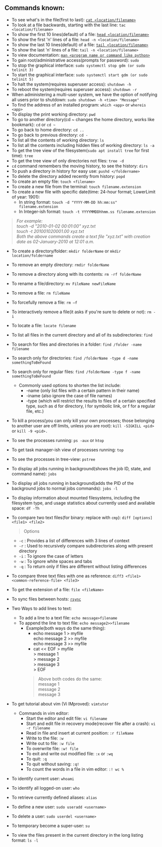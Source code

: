 ## Commands known:
- To see what's in the file(first to last): [`cat <location/filename>`](https://www.geeksforgeeks.org/cat-command-in-linux-with-examples/)
- To look at a file backwards, starting with the last line: `tac <location/filename>`
- To show the first 10 lines(default) of a file: [`head <location/filename>`](https://linuxize.com/post/linux-head-command/#head-command-syntax)
- To show the first 'n' lines of a file: `head -n <location/filename>`
- To show the last 10 lines(default) of a file: [`tail <location/filename>`](https://linuxize.com/post/linux-head-command/#head-command-syntax)
- To show the last 'n' lines of a file: `tail -n <location/filename>`
- To view documentation: [`man <program name or command like python>`](https://www.geeksforgeeks.org/man-command-in-linux-with-examples/)
- To gain root/administrative access(prompts for password): `sudo`  
- To stop the graphical interface: `sudo systemctl stop gdm (or sudo telinit 3)`
- To start the graphical interface: `sudo systemctl start gdm (or sudo telinit 5)`
- To halt the system(requires superuser access): `shutdown -h`
- To reboot the system(requires superuser access): `shutdown -r`
- When administering a multi-user system, we have the option of notifying all users prior to shutdown:
`sudo shutdown -h <time> "Message"`
- To find the address of an installed program: `which <app>` or `whereis <app>`
- To display the print working directory: `pwd`
- To go to another directory(cd ~ changes the home directory, works like bookmark): `cd` or `cd ~`
- To go back to home directory: `cd ..`
- To go back to previous directory: `cd -`
- To list all the contents of working directory: `ls`
- To list all the contents including hidden files of working directory: `ls -a`
- To get the tree view of the filesystem(`sudo apt install tree` for first time): `tree`
- To get the tree view of only directories not files: `tree -d`
- `cd` command remembers the moving history, to see the history: `dirs`
- To push a directory in history for easy use: `pushd </foldername>`
- To delete the directory added recently from history: `popd` 
- To create an empty file: `touch <filename>`
- To create a new file from the terminal: `touch filename.extension`
- To create a new file with specific date(time: 24-hour format; LowerLimit of year: 1901):
    - In string format: `touch -d "YYYY-MM-DD hh:mm:ss" filename.extension`
    - In Integer-ish format: `touch -t YYYYMMDDhhmm.ss filename.extension`
    
>    *For example:<br/>
touch -d "2010-01-02 00:01:00" xyz.txt<br/>
touch -t 201001020001.00 xyz.txt<br/>
Both the above commands create a text file "xyz.txt" with creation date as 02-January-2010 at 12:01 a.m.*

- To create a directory/folder: `mkdir folderName` or `mkdir location/foldername`
- To remove an empty directory: `rmdir folderName`
- To remove a directory along with its contents: `rm -rf folderName`
- To rename a file/directory: `mv FileName newFileName`
- To remove a file: `rm fileName`
- To forcefully remove a file: `rm –f`
- To interactively remove a file(it asks if you're sure to delete or not): `rm -i`
- To locate a file: `locate filename`

- To list all files in the current directory and all of its subdirectories: `find`
- To search for files and directories in a folder: `find /folder -name filename`
- To search only for directories: `find /folderName -type d -name somethingToBeFound`
- To search only for regular files: `find /folderName -type f -name somethingToBeFound`
    - Commonly used options to shorten the list include:
        - -name (only list files with a certain pattern in their name)
        - -iname (also ignore the case of file names)
        - -type (which will restrict the results to files of a certain specified type, such as d for directory, l for symbolic link, or f for a regular file, etc.)
- To kill a process(you can only kill your own processes; those belonging to another user are off limits, unless you are root): `kill -SIGKILL <pid>` or `kill -9 <pid>.` 
- To see the processes running: `ps -aux` or `htop`
- To get task manager-ish view of processes running: `top`
- To see the processes in tree-view: `pstree`
- To display all jobs running in background(shows the job ID, state, and command name): `jobs`
- To display all jobs running in background(adds the PID of the background jobs to normal jobs commands): `jobs -l`
- To display information about mounted filesystems, including the filesystem type, and usage statistics about currently used and available space: `df -Th`
- To compare two text files(for binary: replace with `cmp`): `diff [options] <file1> <file2>`
    > Options
    - `-c` : Provides a list of differences with 3 lines of context
    - `-r` : Used to recursively compare subdirectories along with present directory
    - `-i` : To ignore the case of letters
    - `-w` : To ignore white spaces and tabs
    - `-q` : To return only if files are different without listing differences 
- To compare three text files with one as reference: `diff3 <file1> <common-reference-file> <file3>`
- To get the extension of a file: `file <fileName>`
- To sync files between hosts: [`rsync`](https://www.geeksforgeeks.org/rsync-command-in-linux-with-examples/)
- Two Ways to add lines to text:
    - To add a line to a text file: `echo message>filename`
    - To append the line to text file: `echo message2>>filename`
        - Example(both ways do the same thing):
            - echo message 1 > myfile<br/>echo message 2 >> myfile<br/>echo message 3 >> myfile
            - cat << EOF > myfile<br/>> message 1</br>> message 2<br/>> message 3<br/>> EOF
            > Above both codes do the same:<br/>
            message 1<br/>message 2<br/>message 3 
- To get tutorial about vim (Vi IMproved): `vimtutor`
    - Commands in vim editor:
        - Start the editor and edit file: `vi filename`
        - Start and edit file in recovery mode(recover file after a crash): `vi -r filename`
        - Read in file and insert at current position: `:r fileName`
        - Write to the file: `:w`
        - Write out to file: `:w file`
        - To overwrite file: `:w! file`
        - To exit and write out modified file: `:x` or `:wq`
        - To quit: `:q`	
        - To quit without saving: `:q!`	
        - To count the words in a file in vim editor: `:! wc %`
- To identify current user: `whoami`
- To identify all logged-on user: `who`
- To retrieve currently defined aliases: `alias`
- To define a new user: `sudo useradd <username>`
- To delete a user: `sudo userdel <username>`
- To temporary become a super-user: `su`
- To view the files present in the current directory in the long listing format: `ls -l`

